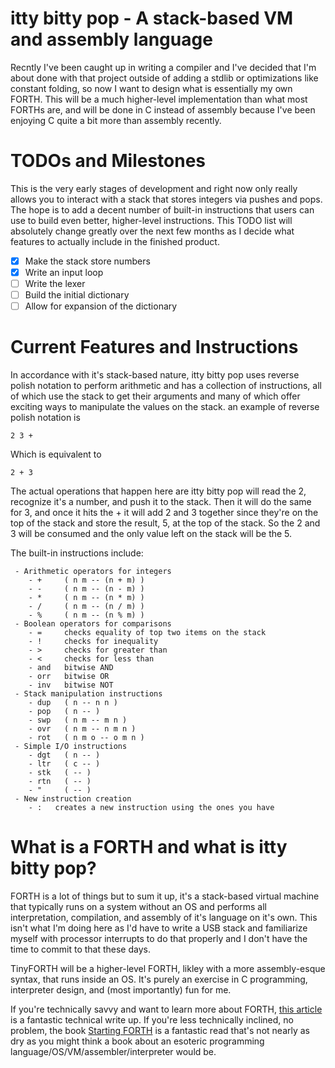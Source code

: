 # itty bitty pop - A stack-based VM and assembly language
Recntly I've been caught up in writing a compiler and I've decided that I'm about done with that project outside of adding a stdlib or optimizations like constant folding, so now I want to design what is essentially my own FORTH. This will be a much higher-level implementation than what most FORTHs are, and will be done in C instead of assembly because I've been enjoying C quite a bit more than assembly recently.

# TODOs and Milestones
This is the very early stages of development and right now only really allows you to interact with a stack that stores integers via pushes and pops. The hope is to add a decent number of built-in instructions that users can use to build even better, higher-level instructions. This TODO list will absolutely change greatly over the next few months as I decide what features to actually include in the finished product.

 - [x] Make the stack store numbers
 - [x] Write an input loop
 - [ ] Write the lexer
 - [ ] Build the initial dictionary
 - [ ] Allow for expansion of the dictionary

# Current Features and Instructions
In accordance with it's stack-based nature, itty bitty pop uses reverse polish notation to perform arithmetic and has a collection of instructions, all of which use the stack to get their arguments and many of which offer exciting ways to manipulate the values on the stack. an example of reverse polish notation is 
```
2 3 +
```
Which is equivalent to
```
2 + 3
```
The actual operations that happen here are itty bitty pop will read the 2, recognize it's a number, and push it to the stack. Then it will do the same for 3, and once it hits the + it will add 2 and 3 together since they're on the top of the stack and store the result, 5, at the top of the stack. So the 2 and 3 will be consumed and the only value left on the stack will be the 5.

The built-in instructions include:
```
 - Arithmetic operators for integers
    - +     ( n m -- (n + m) )
    - -     ( n m -- (n - m) )
    - *     ( n m -- (n * m) )
    - /     ( n m -- (n / m) )
    - %     ( n m -- (n % m) )
 - Boolean operators for comparisons
    - =     checks equality of top two items on the stack
    - !     checks for inequality
    - >     checks for greater than
    - <     checks for less than
    - and   bitwise AND
    - orr   bitwise OR
    - inv   bitwise NOT
 - Stack manipulation instructions
    - dup   ( n -- n n )
    - pop   ( n -- )
    - swp   ( n m -- m n ) 
    - ovr   ( n m -- n m n )
    - rot   ( n m o -- o m n )
 - Simple I/O instructions
    - dgt   ( n -- )
    - ltr   ( c -- )
    - stk   ( -- )
    - rtn   ( -- )
    - "     ( -- )
 - New instruction creation
    - :   creates a new instruction using the ones you have
```

# What is a FORTH and what is itty bitty pop?
FORTH is a lot of things but to sum it up, it's a stack-based virtual machine that typically runs on a system without an OS and performs all interpretation, compilation, and assembly of it's language on it's own. This isn't what I'm doing here as I'd have to write a USB stack and familiarize myself with processor interrupts to do that properly and I don't have the time to commit to that these days.

TinyFORTH will be a higher-level FORTH, likley with a more assembly-esque syntax, that runs inside an OS. It's purely an exercise in C programming, interpreter design, and (most importantly) fun for me.

If you're technically savvy and want to learn more about FORTH, [this article](https://www.cs.mcgill.ca/~rwest/wikispeedia/wpcd/wp/f/Forth.htm#:~:text=Forth%20parsing%20is%20simple%2C%20as,systems%20recognise%20additional%20whitespace%20characters.) is a fantastic technical write up. If you're less technically inclined, no problem, the book [Starting FORTH](https://1scyem2bunjw1ghzsf1cjwwn-wpengine.netdna-ssl.com/wp-content/uploads/2018/01/Starting-FORTH.pdf) is a fantastic read that's not nearly as dry as you might think a book about an esoteric programming language/OS/VM/assembler/interpreter would be.
